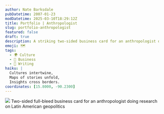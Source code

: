 ```yaml
---
author: Nate Barksdale
pubDatetime: 2007-01-23
modDatetime: 2025-03-10T18:29:12Z
title: Portfolio | Anthropologist
slug: portfolio-anthropologist
featured: false
draft: true
description: A striking two-sided business card for an anthropologist delving into Latin American geopolitics.
emoji: 🗺️
tags:
  - 🌍 Culture
  - 💼 Business
  - 📝 Writing
haiku: |
  Cultures intertwine,  
  Maps of stories unfold,  
  Insights cross borders.
coordinates: [15.8000, -90.2300]
---
```


![](https://www.natebarksdale.com/wp-content/uploads/portfolio/christine_card_530.jpg) Two-sided full-bleed business card for an anthropologist doing research on Latin American geopolitics

